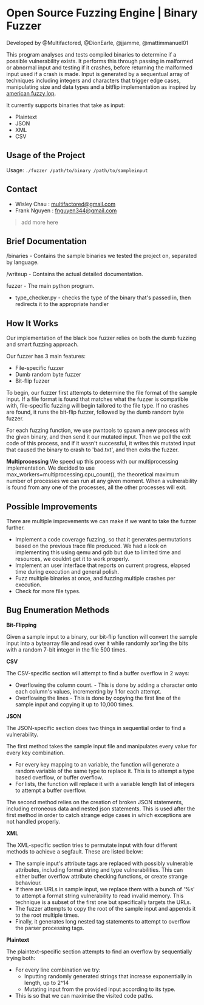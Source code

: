 # Open Source Fuzzing Engine | Binary Fuzzer
Developed by @Multifactored, @DionEarle, @jjamme, @mattimmanuel01

This program analyses and tests compiled binaries to determine if a possible vulnerability exists. It performs this through passing in malformed or abnormal input and testing if it crashes, before returning the malformed input used if a crash is made. Input is generated by a sequentual array of techniques including integers and characters that trigger edge cases, manipulating size and data types and a bitflip implementation as inspired by [american fuzzy lop](https://lcamtuf.coredump.cx/afl/).

It currently supports binaries that take as input:
* Plaintext
* JSON
* XML 
* CSV

## Usage of the Project

Usage: `./fuzzer /path/to/binary /path/to/sampleinput`

## Contact
* Wisley Chau : multifactored@gmail.com
* Frank Nguyen : fnguyen344@gmail.com
>add more here

## Brief Documentation

/binaries - Contains the sample binaries we tested the project on, separated by language.

/writeup - Contains the actual detailed documentation.

fuzzer - The main python program.
- type_checker.py - checks the type of the binary that's passed in, then redirects it to the appropriate handler

## **How It Works**

Our implementation of the black box fuzzer relies on both the dumb fuzzing and smart fuzzing approach.

Our fuzzer has 3 main features:

- File-specific fuzzer
- Dumb random byte fuzzer
- Bit-flip fuzzer

To begin, our fuzzer first attempts to determine the file format of the sample input. If a file format is found that matches what the fuzzer is compatible with, file-specific fuzzing will begin tailored to the file type. If no crashes are found, it runs the bit-flip fuzzer, followed by the dumb random byte fuzzer.

For each fuzzing function, we use pwntools to spawn a new process with the given binary, and then send it our mutated input. Then we poll the exit code of this process, and if it wasn't successful, it writes this mutated input that caused the binary to crash to 'bad.txt', and then exits the fuzzer.

**Multiprocessing**
We speed up this process with our multiprocessing implementation. We decided to use max_workers=multiprocessing.cpu_count(), the theoretical maximum number of processes we can run at any given moment. When a vulnerability is found from any one of the processes, all the other processes will exit.

## **Possible Improvements**

There are multiple improvements we can make if we want to take the fuzzer further.

- Implement a code coverage fuzzing, so that it generates permutations based on the previous trace file produced. We had a look on implementing this using qemu and gdb but due to limited time and resources, we couldnt get it to work properly.
- Implement an user interface that reports on current progress, elapsed time during execution and general polish.
- Fuzz multiple binaries at once, and fuzzing multiple crashes per execution.
- Check for more file types.

## **Bug Enumeration Methods**

**Bit-Flipping**

Given a sample input to a binary, our bit-flip function will convert the sample input into a bytearray file and read over it while randomly xor'ing the bits with a random 7-bit integer in the file 500 times.

**CSV**

The CSV-specific section will attempt to find a buffer overflow in 2 ways:

- Overflowing the column count. - This is done by adding a character onto each column's values, incrementing by 1 for each attempt.
- Overflowing the lines - This is done by copying the first line of the sample input and copying it up to 10,000 times.

**JSON**

The JSON-specific section does two things in sequential order to find a vulnerability.

The first method takes the sample input file and manipulates every value for every key combination.

- For every key mapping to an variable, the function will generate a random variable of the same type to replace it. This is to attempt a type based overflow, or buffer overflow.
- For lists, the function will replace it with a variable length list of integers to attempt a buffer overflow.

The second method relies on the creation of broken JSON statements, including erroneous data and nested json statements. This is used after the first method in order to catch strange edge cases in which exceptions are not handled properly.

**XML**

The XML-specific section tries to permutate input with four different methods to achieve a segfault. These are listed below:

- The sample input's attribute tags are replaced with possibly vulnerable attributes, including format string and type vulnerabilities. This can either buffer overflow attribute checking functions, or create strange behaviour.
- If there are URLs in sample input, we replace them with a bunch of '%s' to attempt a format string vulnerability to read invalid memory. This technique is a subset of the first one but specifically targets the URLs.
- The fuzzer attempts to copy the root of the sample input and appends it to the root multiple times.
- Finally, it generates long nested tag statements to attempt to overflow the parser processing tags.

**Plaintext**

The plaintext-specific section attempts to find an overflow by sequentially trying both:

- For every line combination we try:
	- Inputting randomly generated strings that increase exponentially in length, up to 2^14
	- Mutating input from the provided input according to its type.
- This is so that we can maximise the visited code paths.
